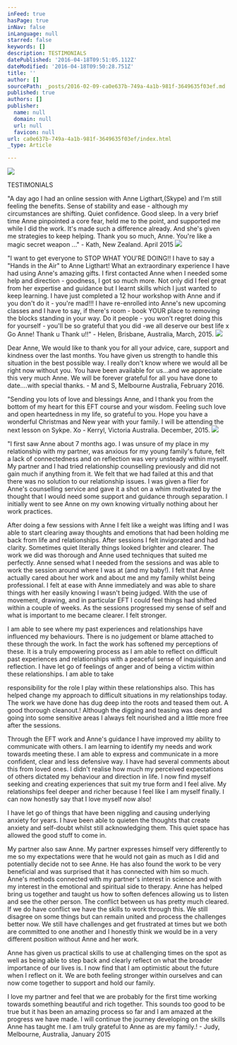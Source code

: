 ```yaml
---
inFeed: true
hasPage: true
inNav: false
inLanguage: null
starred: false
keywords: []
description: TESTIMONIALS
datePublished: '2016-04-18T09:51:05.112Z'
dateModified: '2016-04-18T09:50:28.751Z'
title: ''
author: []
sourcePath: _posts/2016-02-09-ca0e637b-749a-4a1b-981f-3649635f03ef.md
published: true
authors: []
publisher:
  name: null
  domain: null
  url: null
  favicon: null
url: ca0e637b-749a-4a1b-981f-3649635f03ef/index.html
_type: Article

---
```

![](https://the-grid-user-content.s3-us-west-2.amazonaws.com/54b87255-f5c5-41df-b1fa-0256244f9ba9.jpg)

TESTIMONIALS

"A day ago I had an online session with Anne Ligthart,(Skype) and I'm still feeling the benefits. Sense of stability and ease - although my circumstances are shifting. Quiet confidence. Good sleep. In a very brief time Anne pinpointed a core fear, held me to the point, and supported me while I did the work. It's made such a difference already. And she's given me strategies to keep helping. Thank you so much, Anne. You're like a magic secret weapon ..." - Kath, New Zealand. April 2015
![](https://the-grid-user-content.s3-us-west-2.amazonaws.com/e3e8887b-7801-4c14-9f40-608fcb65a3af.jpg)

"I want to get everyone to STOP WHAT YOU'RE DOING!! I have to say a "Hands in the Air" to Anne Ligthart! What an extraordinary experience I have had using Anne's amazing gifts. I first contacted Anne when I needed some help and direction - goodness, I got so much more. Not only did I feel great from her expertise and guidance but I learnt skills which I just wanted to keep learning. I have just completed a 12 hour workshop with Anne and if you don't do it - you're mad!!! I have re-enrolled into Anne's new upcoming classes and I have to say, if there's room - book YOUR place to removing the blocks standing in your way. Do it people - you won't regret doing this for yourself - you'll be so grateful that you did -we all deserve our best life x Go Anne! Thank u Thank u!!" - Helen, Brisbane, Australia, March, 2015\.
![](https://the-grid-user-content.s3-us-west-2.amazonaws.com/9df8790c-ded3-4669-b9cb-b672b6bd9621.jpg)

Dear Anne, We would like to thank you for all your advice, care, support and kindness over the last months. You have given us strength to handle this situation in the best possible way. I really don't know where we would all be right now without you. You have been available for us...and we appreciate this very much Anne. We will be forever grateful for all you have done to date....with special thanks. - M and S, Melbourne Australia, February 2016\. 

"Sending you lots of love and blessings Anne, and l thank you from the bottom of my heart for this EFT course and your wisdom. Feeling such love and open heartedness in my life, so grateful to you. Hope you have a wonderful Christmas and New year with your family. I will be attending the next lesson on Sykpe. Xo - Kerryl, Victoria Australia. December, 2015\. ![](https://the-grid-user-content.s3-us-west-2.amazonaws.com/ebf2d2c8-47b7-4707-9c35-cd0483cde403.jpg)

"I first saw Anne about 7 months ago. I was unsure of my place
in my relationship with my partner, was anxious for my young
family's future, felt a lack of connectedness and on reflection
was very unsteady within myself. My partner and I had tried
relationship counselling previously and did not gain much if
anything from it. We felt that we had failed at this and that
there was no solution to our relationship issues. I was given a
flier for Anne's counselling service and gave it a shot on a
whim motivated by the thought that I would need some
support and guidance through separation. I initially went to
see Anne on my own knowing virtually nothing about her
work practices.

After doing a few sessions with Anne I felt like a weight was
lifting and I was able to start clearing away thoughts and
emotions that had been holding me back from life and
relationships. After sessions I felt invigorated and had clarity.
Sometimes quiet literally things looked brighter and clearer.
The work we did was thorough and Anne used techniques that
suited me perfectly. Anne sensed what I needed from the
sessions and was able to work the session around where I was
at (and my baby!). I felt that Anne actually cared about her
work and about me and my family whilst being professional. I
felt at ease with Anne immediately and was able to share
things with her easily knowing I wasn't being judged. With
the use of movement, drawing, and in particular EFT I could
feel things had shifted within a couple of weeks. As the
sessions progressed my sense of self and what is important to
me became clearer. I felt stronger.

I am able to see where my past experiences and relationships
have influenced my behaviours. There is no judgement or
blame attached to these through the work. In fact the work has
softened my perceptions of these. It is a truly empowering
process as I am able to reflect on difficult past experiences
and relationships with a peaceful sense of inquisition and
reflection. I have let go of feelings of anger and of being a
victim within these relationships. I am able to take

responsibility for the role I play within these relationships
also. This has helped change my approach to difficult
situations in my relationships today. The work we have done
has dug deep into the roots and teased them out. A good
thorough cleanout.! Although the digging and teasing was
deep and going into some sensitive areas I always felt
nourished and a little more free after the sessions.

Through the EFT work and Anne's guidance I have improved
my ability to communicate with others. I am learning to
identify my needs and work towards meeting these. I am able
to express and communicate in a more confident, clear and
less defensive way. I have had several comments about this
from loved ones. I didn't realise how much my perceived
expectations of others dictated my behaviour and direction in
life. I now find myself seeking and creating experiences that
suit my true form and I feel alive. My relationships feel
deeper and richer because I feel like I am myself finally. I can
now honestly say that I love myself now also!

I have let go of things that have been niggling and causing
underlying anxiety for years. I have been able to quieten the
thoughts that create anxiety and self-doubt whilst still
acknowledging them. This quiet space has allowed the good
stuff to come in.

My partner also saw Anne. My partner expresses himself very
differently to me so my expectations were that he would not
gain as much as I did and potentially decide not to see Anne.
He has also found the work to be very beneficial and was
surprised that it has connected with him so much. Anne's
methods connected with my partner's interest in science and
with my interest in the emotional and spiritual side to therapy.
Anne has helped bring us together and taught us how to soften
defences allowing us to listen and see the other person. The
conflict between us has pretty much cleared. If we do have
conflict we have the skills to work through this. We still
disagree on some things but can remain united and process the
challenges better now. We still have challenges and get
frustrated at times but we both are committed to one another
and I honestly think we would be in a very different position
without Anne and her work.

Anne has given us practical skills to use at challenging times
on the spot as well as being able to step back and clearly
reflect on what the broader importance of our lives is. I now
find that I am optimistic about the future when I reflect on it.
We are both feeling stronger within ourselves and can now
come together to support and hold our family.

I love my partner and feel that we are probably for the first
time working towards something beautiful and rich together.
This sounds too good to be true but it has been an amazing
process so far and I am amazed at the progress we have made.
I will continue the journey developing on the skills Anne has
taught me. I am truly grateful to Anne as are my family.!  - Judy, Melbourne, Australia, January 2015
